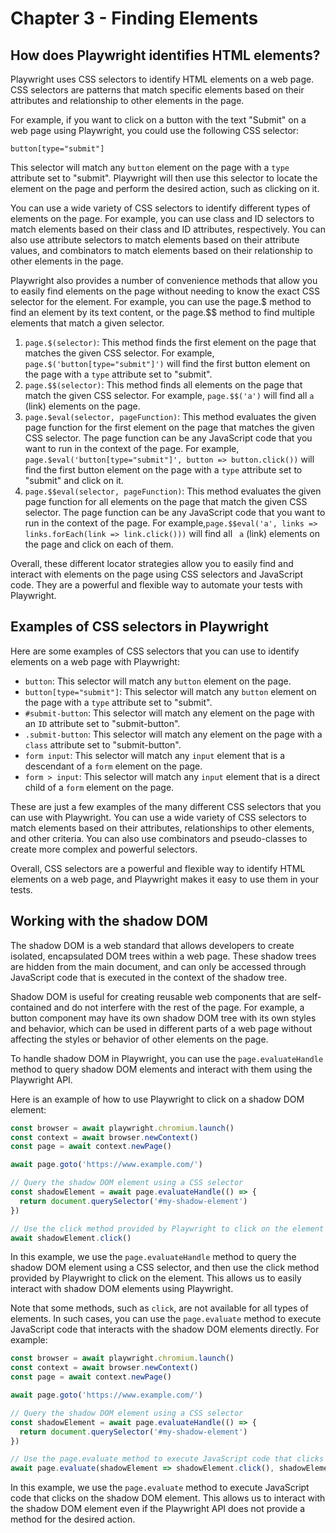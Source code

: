 # Chapter 3 - Finding Elements

## How does Playwright identifies HTML elements?

Playwright uses CSS selectors to identify HTML elements on a web page. CSS selectors are patterns that match specific elements based on their attributes and relationship to other elements in the page.

For example, if you want to click on a button with the text "Submit" on a web page using Playwright, you could use the following CSS selector:

```
button[type="submit"]
```

This selector will match any `button` element on the page with a `type` attribute set to "submit". Playwright will then use this selector to locate the element on the page and perform the desired action, such as clicking on it.

You can use a wide variety of CSS selectors to identify different types of elements on the page. For example, you can use class and ID selectors to match elements based on their class and ID attributes, respectively. You can also use attribute selectors to match elements based on their attribute values, and combinators to match elements based on their relationship to other elements in the page.

Playwright also provides a number of convenience methods that allow you to easily find elements on the page without needing to know the exact CSS selector for the element. For example, you can use the page.$ method to find an element by its text content, or the page.$$ method to find multiple elements that match a given selector.

1. `page.$(selector)`: This method finds the first element on the page that matches the given CSS selector. For example, `page.$('button[type="submit"]')` will find the first button element on the page with a `type` attribute set to "submit".
2. `page.$$(selector)`: This method finds all elements on the page that match the given CSS selector. For example, `page.$$('a')` will find all `a `(link) elements on the page.
3. `page.$eval(selector, pageFunction)`: This method evaluates the given page function for the first element on the page that matches the given CSS selector. The page function can be any JavaScript code that you want to run in the context of the page. For example, `page.$eval('button[type="submit"]', button => button.click())` will find the first button element on the page with a `type` attribute set to "submit" and click on it.
4. `page.$$eval(selector, pageFunction)`: This method evaluates the given page function for all elements on the page that match the given CSS selector. The page function can be any JavaScript code that you want to run in the context of the page. For example,`page.$$eval('a', links => links.forEach(link => link.click()))` will find all ` a` (link) elements on the page and click on each of them.

Overall, these different locator strategies allow you to easily find and interact with elements on the page using CSS selectors and JavaScript code. They are a powerful and flexible way to automate your tests with Playwright.

## Examples of CSS selectors in Playwright

Here are some examples of CSS selectors that you can use to identify elements on a web page with Playwright:

- `button`: This selector will match any `button` element on the page.
- `button[type="submit"]`: This selector will match any `button` element on the page with a `type` attribute set to "submit".
- `#submit-button`: This selector will match any element on the page with an `ID` attribute set to "submit-button".
- `.submit-button`: This selector will match any element on the page with a `class` attribute set to "submit-button".
- `form input`: This selector will match any `input` element that is a descendant of a `form` element on the page.
- `form > input`: This selector will match any `input` element that is a direct child of a `form` element on the page.

These are just a few examples of the many different CSS selectors that you can use with Playwright. You can use a wide variety of CSS selectors to match elements based on their attributes, relationships to other elements, and other criteria. You can also use combinators and pseudo-classes to create more complex and powerful selectors.

Overall, CSS selectors are a powerful and flexible way to identify HTML elements on a web page, and Playwright makes it easy to use them in your tests.

## Working with the shadow DOM

The shadow DOM is a web standard that allows developers to create isolated, encapsulated DOM trees within a web page. These shadow trees are hidden from the main document, and can only be accessed through JavaScript code that is executed in the context of the shadow tree.

Shadow DOM is useful for creating reusable web components that are self-contained and do not interfere with the rest of the page. For example, a button component may have its own shadow DOM tree with its own styles and behavior, which can be used in different parts of a web page without affecting the styles or behavior of other elements on the page.

To handle shadow DOM in Playwright, you can use the `page.evaluateHandle` method to query shadow DOM elements and interact with them using the Playwright API.

Here is an example of how to use Playwright to click on a shadow DOM element:

```javascript
const browser = await playwright.chromium.launch()
const context = await browser.newContext()
const page = await context.newPage()

await page.goto('https://www.example.com/')

// Query the shadow DOM element using a CSS selector
const shadowElement = await page.evaluateHandle(() => {
  return document.querySelector('#my-shadow-element')
})

// Use the click method provided by Playwright to click on the element
await shadowElement.click()
```

In this example, we use the `page.evaluateHandle` method to query the shadow DOM element using a CSS selector, and then use the click method provided by Playwright to click on the element. This allows us to easily interact with shadow DOM elements using Playwright.

Note that some methods, such as `click`, are not available for all types of elements. In such cases, you can use the `page.evaluate` method to execute JavaScript code that interacts with the shadow DOM elements directly. For example:

```javascript
const browser = await playwright.chromium.launch()
const context = await browser.newContext()
const page = await context.newPage()

await page.goto('https://www.example.com/')

// Query the shadow DOM element using a CSS selector
const shadowElement = await page.evaluateHandle(() => {
  return document.querySelector('#my-shadow-element')
})

// Use the page.evaluate method to execute JavaScript code that clicks on the element
await page.evaluate(shadowElement => shadowElement.click(), shadowElement)
```

In this example, we use the `page.evaluate` method to execute JavaScript code that clicks on the shadow DOM element. This allows us to interact with the shadow DOM element even if the Playwright API does not provide a method for the desired action.
